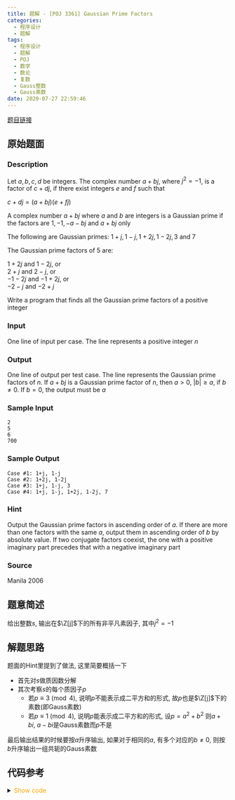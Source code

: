 ```yaml
---
title: 题解 - [POJ 3361] Gaussian Prime Factors
categories:
  - 程序设计
  - 题解
tags:
  - 程序设计
  - 题解
  - POJ
  - 数学
  - 数论
  - 复数
  - Gauss整数
  - Gauss素数
date: 2020-07-27 22:59:46
---
```

[题目链接](http://poj.org/problem?id=3361)

<!-- more -->

## 原始题面

### Description

Let $a, b, c, d$ be integers. The complex number $a+bj$, where $j^2 = -1$, is a factor of $c+dj$, if there exist integers $e$ and $f$ such that

$c + dj = (a + bj)(e + fj)$

A complex number $a + bj$ where $a$ and $b$ are integers is a Gaussian prime if the factors are $1, -1, -a - bj$ and $a + bj$ only

The following are Gaussian primes: $1 + j, 1 - j, 1 + 2j, 1 - 2j, 3$ and $7$

The Gaussian prime factors of 5 are:

$1 + 2j$ and $1 - 2j$, or  
$2 + j$ and $2 - j$, or  
$-1 - 2j$ and $-1 + 2j$, or  
$-2 - j$ and $-2 + j$

Write a program that finds all the Gaussian prime factors of a positive integer

### Input

One line of input per case. The line represents a positive integer $n$

### Output

One line of output per test case. The line represents the Gaussian prime factors of $n$. If $a + bj$ is a Gaussian prime factor of $n$, then $a > 0$, $|b| ≥ a$, if $b ≠ 0$. If $b = 0$, the output must be $a$

### Sample Input

```input1
2
5
6
700
```

### Sample Output

```output1
Case #1: 1+j, 1-j 
Case #2: 1+2j, 1-2j 
Case #3: 1+j, 1-j, 3 
Case #4: 1+j, 1-j, 1+2j, 1-2j, 7
```

### Hint

Output the Gaussian prime factors in ascending order of $a$. If there are more than one factors with the same $a$, output them in ascending order of $b$ by absolute value. If two conjugate factors coexist, the one with a positive imaginary part precedes that with a negative imaginary part

### Source

Manila 2006

## 题意简述

给出整数$s$, 输出在$\Z[j]$下的所有非平凡素因子, 其中$j^2=-1$

## 解题思路

题面的Hint里提到了做法, 这里简要概括一下

- 首先对$s$做质因数分解
- 其次考察$s$的每个质因子$p$
  - 若$p\equiv 3\pmod4$, 说明$p$不能表示成二平方和的形式, 故$p$也是$\Z[j]$下的素数(即Gauss素数)
  - 若$p\equiv 1\pmod4$, 说明$p$能表示成二平方和的形式, 设$p=a^2+b^2$
    则$a+bi,~a-bi$是Gauss素数而$p$不是

最后输出结果的时候要按$a$升序输出, 如果对于相同的$a$, 有多个对应的$b\ne0$, 则按$b$升序输出一组共轭的Gauss素数

## 代码参考

<details>
<summary><font color='orange'>Show code</font></summary>

```cpp
/*
 * @Author: Tifa
 * @LastEditTime: 2020-07-27 22:59:46
 * @Description: POJ 3361
 */
struct Complex {
  int re, im;

  Complex(int a = 0, int b = 0) : re(a), im(b) {}
  bool operator<(const Complex& rhs) const { return re == rhs.re ? im > rhs.im : re > rhs.re; }
};

int main() {
  int n, kase = 0;
  while (~scanf("%d", &n)) {
    ++kase;
    if (n == 1) {
      printf("Case #%d:\n", kase);
      continue;
    }
    priority_queue<Complex> q;
    for (int i = 2; i <= n; ++i)
      if (n % i == 0) {
        while (n % i == 0) n /= i;
        if (i % 4 == 3)
          q.push(Complex(i));
        else
          for (int a = 1; a * a < i; ++a)
            for (int b = 1; a * a + b * b <= i; ++b)
              if (a * a + b * b == i) {
                q.push(Complex(a, b));
                goto _end;
              }
      _end:;
      }
    printf("Case #%d:", kase);
    while (!q.empty()) {
      Complex now = q.top();
      q.pop();
      printf(" %d", now.re);
      if (now.im == 1)
        printf("+j, %d-j", now.re);
      else if (now.im)
        printf("+%dj, %d-%dj", now.im, now.re, now.im);
      putchar(q.empty() ? '\n' : ',');
    }
  }
}
```

</details>
